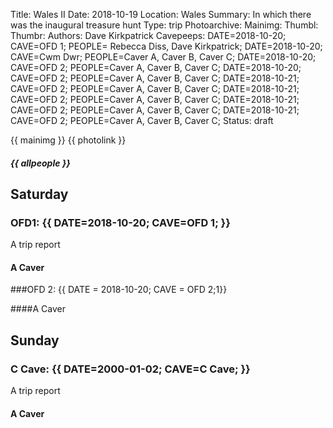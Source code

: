 Title: Wales II
Date: 2018-10-19
Location: Wales
Summary: In which there was the inaugural treasure hunt
Type: trip
Photoarchive:
Mainimg: 
Thumbl: 
Thumbr: 
Authors: Dave Kirkpatrick
Cavepeeps: DATE=2018-10-20; CAVE=OFD 1; PEOPLE= Rebecca Diss, Dave Kirkpatrick; 
           DATE=2018-10-20; CAVE=Cwm Dwr; PEOPLE=Caver A, Caver B, Caver C;
           DATE=2018-10-20; CAVE=OFD 2; PEOPLE=Caver A, Caver B, Caver C;
           DATE=2018-10-20; CAVE=OFD 2; PEOPLE=Caver A, Caver B, Caver C;
           DATE=2018-10-21; CAVE=OFD 2; PEOPLE=Caver A, Caver B, Caver C;
           DATE=2018-10-21; CAVE=OFD 2; PEOPLE=Caver A, Caver B, Caver C;
           DATE=2018-10-21; CAVE=OFD 2; PEOPLE=Caver A, Caver B, Caver C;
           DATE=2018-10-21; CAVE=OFD 2; PEOPLE=Caver A, Caver B, Caver C;
Status: draft

{{ mainimg }}
{{ photolink }}
##### {{ allpeople }}

## Saturday

### OFD1: {{ DATE=2018-10-20; CAVE=OFD 1; }}

A trip report

#### A Caver

###OFD 2: {{ DATE = 2018-10-20; CAVE = OFD 2;1}}

####A Caver

## Sunday

### C Cave: {{ DATE=2000-01-02; CAVE=C Cave; }}

A trip report

#### A Caver

